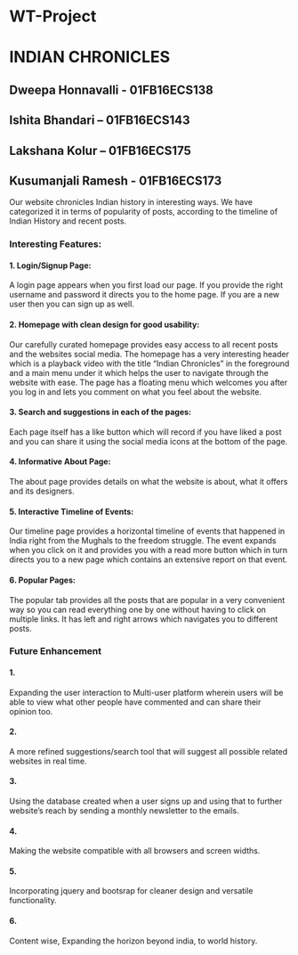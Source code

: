 # WT-Project
# INDIAN CHRONICLES

## Dweepa Honnavalli - 01FB16ECS138
## Ishita Bhandari – 01FB16ECS143
## Lakshana Kolur – 01FB16ECS175
## Kusumanjali Ramesh - 01FB16ECS173

Our website chronicles Indian history in interesting ways. We have categorized it in terms of popularity of posts, according to the timeline of Indian History and recent posts. 

### Interesting Features:

#### 1. Login/Signup Page:
A login page appears when you first load our page. If you provide the right username and password it directs you to the home page. If you are a new user then you can sign up as well. 

#### 2. Homepage with clean design for good usability:
Our carefully curated homepage provides easy access to all recent posts and the websites social media. The homepage has a very interesting header which is a playback video with the title “Indian Chronicles” in the foreground and a main menu under it which helps the user to navigate through the website with ease. The page has a floating menu which welcomes you after you log in and lets you comment on what you feel about the website.

#### 3. Search and suggestions in each of the pages:
Each page itself has a like button which will record if you have liked a post and you can share it using the social media icons at the bottom of the page.

#### 4. Informative About Page:
The about page provides details on what the website is about, what it offers and its designers. 

#### 5. Interactive Timeline of Events:
Our timeline page provides a horizontal timeline of events that happened in India right from the Mughals to the freedom struggle. The event expands when you click on it and provides you with a read more button which in turn directs you to a new page which contains an extensive report on that event. 

#### 6. Popular Pages:
The popular tab provides all the posts that are popular in a very convenient way so you can read everything one by one without having to click on multiple links. It has left and right arrows which navigates you to different posts.

### Future Enhancement
#### 1.
Expanding the user interaction to Multi-user platform wherein users will be able to view what other people have commented and can share their opinion too.
#### 2.
A more refined suggestions/search tool that will suggest all possible related websites in real time.
#### 3.
Using the database created when a user signs up and using that to further website’s reach by sending a monthly newsletter to the emails.
#### 4.
Making the website compatible with all browsers and screen widths.
#### 5.
Incorporating jquery and bootsrap for cleaner design and versatile functionality.
#### 6.
Content wise, Expanding the horizon beyond india, to world history.



